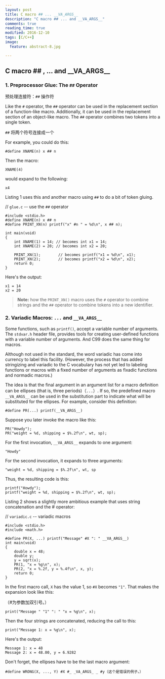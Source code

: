 ```yaml
---
layout: post
title: C macro ## ... __VA_ARGS__
description: "C macro ## ... and __VA_ARGS__"
comments: true
reading_time: true
modified: 2016-12-10
tags: [C/C++]
image:
  feature: abstract-8.jpg

---
```


## C macro ## , ... and \_\_VA\_ARGS\_\_ ##

### 1. Preprocessor Glue: The `##` Operator ###

预处理连接符：`##` 操作符 

Like the `#` operator, the `##` operator can be used in the replacement section of a function-like macro. Additionally, it can be used in the replacement section of an object-like macro. The `##` operator combines two tokens into a single token.  

`##` 将两个符号连接成一个  

For example, you could do this: 

```
#define XNAME(n) x ## n
```

Then the macro: 

```
XNAME(4)
```

would expand to the following: 

```
x4
```
Listing 1 uses this and another macro using `##` to do a bit of token gluing. 

// `glue.c` -- use the `##` operator 

```
#include <stdio.h>
#define XNAME(n) x ## n
#define PRINT_XN(n) printf("x" #n " = %d\n", x ## n);

int main(void)
{
	int XNAME(1) = 14; // becomes int x1 = 14;
	int XNAME(2) = 20; // becomes int x2 = 20;

	PRINT_XN(1);        // becomes printf("x1 = %d\n", x1);
	PRINT_XN(2);        // becomes printf("x2 = %d\n", x2);
    return 0;
}
```

Here's the output: 

```
x1 = 14
x2 = 20
```

>**Note:** how the `PRINT_XN()` macro uses the `#` operator to combine strings and the `##` operator to combine tokens into a new identifier. 

### 2. Variadic Macros: `...` and `__VA_ARGS__` ###

Some functions, such as `printf()`, accept a variable number of arguments. The `stdvar.h` header file, provides tools for creating user-defined functions with a variable number of arguments. And C99 does the same thing for macros.  

Although not used in the standard, the word variadic has come into currency to label this facility. (However, the process that has added stringizing and variadic to the C vocabulary has not yet led to labeling functions or macros with a fixed number of arguments as fixadic functions and normadic macros.)  

The idea is that the final argument in an argument list for a macro definition can be ellipses (that is, three periods)（`...`）. If so, the predefined macro `__VA_ARGS__` can be used in the substitution part to indicate what will be substituted for the ellipses. For example, consider this definition:  

```
#define PR(...) printf(__VA_ARGS__)
```

Suppose you later invoke the macro like this:  

```
PR("Howdy");
PR("weight = %d, shipping = $%.2f\n", wt, sp);
```

For the first invocation, `__VA_ARGS__` expands to one argument:  

```
"Howdy"
```

For the second invocation, it expands to three arguments:  

```
"weight = %d, shipping = $%.2f\n", wt, sp
```

Thus, the resulting code is this:  

```
printf("Howdy");
printf("weight = %d, shipping = $%.2f\n", wt, sp);
```

Listing 2 shows a slightly more ambitious example that uses string concatenation and the # operator:  


// `variadic.c` -- variadic macros 

```
#include <stdio.h>
#include <math.h>

#define PR(X, ...) printf("Message" #X ": " __VA_ARGS__)
int main(void)
{
    double x = 48;
    double y;
    y = sqrt(x);
    PR(1, "x = %g\n", x);
    PR(2, "x = %.2f, y = %.4f\n", x, y);
    return 0;
}
```

In the first macro call, `X` has the value 1, so `#X` becomes `"1"`. That makes the expansion look like this: 

（#为参数加双引号。） 

```
print("Message " "1" ": " "x = %g\n", x);
```

Then the four strings are concatenated, reducing the call to this:  

```
print("Message 1: x = %g\n", x);
```

Here's the output:  

```
Message 1: x = 48
Message 2: x = 48.00, y = 6.9282
```

Don't forget, the ellipses have to be the last macro argument:  

```
#define WRONG(X, ..., Y) #X #_ _VA_ARGS_ _ #y（这个是错误的例子。）
```


